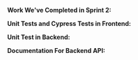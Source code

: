 **Work We've Completed in Sprint 2:**


**Unit Tests and Cypress Tests in Frontend:**


**Unit Test in Backend:**


**Documentation For Backend API:**

